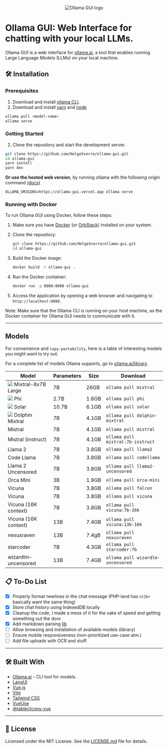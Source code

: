 <p align="center">
  <img src=".github/header.png" alt="Ollama GUI logo">
</p>

# Ollama GUI: Web Interface for chatting with your local LLMs.

Ollama GUI is a web interface for [ollama.ai](https://ollama.ai/download), a tool that enables running Large
Language Models (LLMs) on your local machine.

## 🛠 Installation

### Prerequisites

1. Download and install [ollama CLI](https://ollama.ai/download).
2. Download and install [yarn](https://classic.yarnpkg.com/lang/en/docs/install/#mac-stable)
   and [node](https://nodejs.org/en/download)

```bash
ollama pull <model-name>
ollama serve
```

### Getting Started

2. Clone the repository and start the development server.

```bash
git clone https://github.com/HelgeSverre/ollama-gui.git
cd ollama-gui
yarn install
yarn dev
```

**Or use the hosted web version**, by running ollama with the following origin
command [(docs)](https://github.com/jmorganca/ollama/blob/main/docs/faq.md#how-can-i-expose-the-ollama-server)

```shell
OLLAMA_ORIGINS=https://ollama-gui.vercel.app ollama serve
```

### Running with Docker

To run Ollama GUI using Docker, follow these steps:

1. Make sure you have [Docker](https://docker.com/products/docker-desktop/) (or [OrbStack](https://orbstack.dev/))
   installed on your system.

2. Clone the repository:
   ```bash
   git clone https://github.com/HelgeSverre/ollama-gui.git
   cd ollama-gui
   ```

3. Build the Docker image:
   ```bash
   docker build -t ollama-gui .
   ```

4. Run the Docker container:
   ```bash
   docker run -p 8080:8080 ollama-gui
   ```

5. Access the application by opening a web browser and navigating to `http://localhost:8080`.

Note: Make sure that the Ollama CLI is running on your host machine, as the Docker container for Ollama GUI needs to
communicate with it.


---

## Models

For convenience and `copy-pastability`, here is a table of interesting models you might want to try out.

For a complete list of models Ollama supports, go
to [ollama.ai/library](https://ollama.ai/library 'ollama model library').

| Model                                                                                                                           | Parameters | Size  | Download                          |
|---------------------------------------------------------------------------------------------------------------------------------|------------|-------|-----------------------------------|
| <a href="https://ollama.ai/library/mixtral"><img src="https://img.shields.io/badge/New-black.svg"/></a> Mixtral-8x7B Large      | 7B         | 26GB  | `ollama pull mixtral`             |
| <a href="https://ollama.ai/library/phi"><img src="https://img.shields.io/badge/New-black.svg"/></a> Phi                         | 2.7B       | 1.6GB | `ollama pull phi`                 |
| <a href="https://ollama.ai/library/solar"><img src="https://img.shields.io/badge/New-black.svg"/></a> Solar                     | 10.7B      | 6.1GB | `ollama pull solar`               |
| <a href="https://ollama.ai/library/dolphin-mixtral"><img src="https://img.shields.io/badge/New-black.svg"/></a> Dolphin Mixtral | 7B         | 4.1GB | `ollama pull dolphin-mixtral`     |
| Mistral                                                                                                                         | 7B         | 4.1GB | `ollama pull mistral`             |
| Mistral (instruct)                                                                                                              | 7B         | 4.1GB | `ollama pull mistral:7b-instruct` |
| Llama 2                                                                                                                         | 7B         | 3.8GB | `ollama pull llama2`              |
| Code Llama                                                                                                                      | 7B         | 3.8GB | `ollama pull codellama`           |
| Llama 2 Uncensored                                                                                                              | 7B         | 3.8GB | `ollama pull llama2-uncensored`   |
| Orca Mini                                                                                                                       | 3B         | 1.9GB | `ollama pull orca-mini`           |
| Vicuna                                                                                                                          | 7B         | 3.8GB | `ollama pull falcon`              |
| Vicuna                                                                                                                          | 7B         | 3.8GB | `ollama pull vicuna`              |
| Vicuna (16K context)                                                                                                            | 7B         | 3.8GB | `ollama pull vicuna:7b-16k`       |
| Vicuna (16K context)                                                                                                            | 13B        | 7.4GB | `ollama pull vicuna:13b-16k`      |
| nexusraven                                                                                                                      | 13B        | 7.4gB | `ollama pull nexusraven`          |
| starcoder                                                                                                                       | 7B         | 4.3GB | `ollama pull starcoder:7b`        |
| wizardlm-uncensored                                                                                                             | 13B        | 7.4GB | `ollama pull wizardlm-uncensored` |

## 📋 To-Do List

- [x] Properly format newlines in the chat message (PHP-land has `nl2br` basically want the same thing)
- [x] Store chat history using IndexedDB locally
- [x] Cleanup the code, I made a mess of it for the sake of speed and getting something out the door.
- [x] Add markdown parsing [lib](https://dev.to/matijanovosel/rendering-markdown-in-vue-3-3maj)
- [ ] Allow browsing and installation of available models (library)
- [ ] Ensure mobile responsiveness (non-prioritized use-case atm.)
- [ ] Add file uploads with OCR and stuff.

---

## 🛠 Built With

- [Ollama.ai](https://ollama.ai/) - CLI tool for models.
- [LangUI](https://www.langui.dev/)
- [Vue.js](https://vuejs.org/)
- [Vite](https://vitejs.dev/)
- [Tailwind CSS](https://tailwindcss.com/)
- [VueUse](https://vueuse.org/)
- [@tabler/icons-vue](https://github.com/tabler/icons-vue)

---

## 📝 License

Licensed under the MIT License. See the [LICENSE.md](LICENSE.md) file for details.
